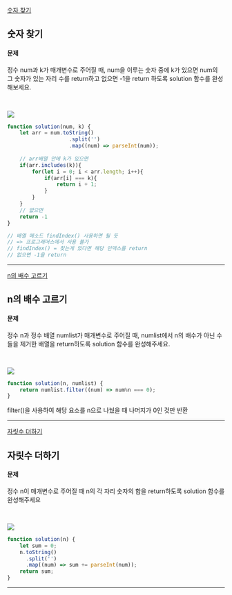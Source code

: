 [숫자 찾기](https://school.programmers.co.kr/learn/courses/30/lessons/120904)
## 숫자 찾기
#### 문제
정수 num과 k가 매개변수로 주어질 때, num을 이루는 숫자 중에 k가 있으면 num의 그 숫자가 있는 자리 수를 return하고 없으면 -1을 return 하도록 solution 함수를 완성해보세요.

<br/>

![](https://velog.velcdn.com/images/jkang4531/post/102dfc8a-6fea-46a3-9bda-db3bbc76a66b/image.png)

```javascript
function solution(num, k) {
    let arr = num.toString()
    				.split('')
    				.map((num) => parseInt(num));
    
  	// arr배열 안에 k가 있으면
    if(arr.includes(k)){
        for(let i = 0; i < arr.length; i++){
            if(arr[i] === k){
                return i + 1;
            }
        }
    }
  	// 없으면 
    return -1
}

// 배열 메소드 findIndex() 사용하면 될 듯 
// => 프로그래머스에서 사용 불가
// findIndex() = 찾는게 있다면 해당 인덱스를 return 
// 없으면 -1을 return
```
---
[n의 배수 고르기](https://school.programmers.co.kr/learn/courses/30/lessons/120905)
## n의 배수 고르기
#### 문제
정수 n과 정수 배열 numlist가 매개변수로 주어질 때, numlist에서 n의 배수가 아닌 수들을 제거한 배열을 return하도록 solution 함수를 완성해주세요.

<br/>

![](https://velog.velcdn.com/images/jkang4531/post/cdc99e47-885e-4211-bb99-70c515433840/image.png)

```javascript
function solution(n, numlist) {   
    return numlist.filter((num) => num%n === 0);
}
```
filter()을 사용하여 해당 요소를 n으로 나눴을 때 나머지가 0인 것만 반환

---
[자릿수 더하기](https://school.programmers.co.kr/learn/courses/30/lessons/120906)
## 자릿수 더하기
#### 문제
정수 n이 매개변수로 주어질 때 n의 각 자리 숫자의 합을 return하도록 solution 함수를 완성해주세요

<br/>

![](https://velog.velcdn.com/images/jkang4531/post/9824da8c-eb47-4249-a942-11a6afadd3bd/image.png)

```javascript
function solution(n) {
    let sum = 0;
    n.toString()
      .split('')
      .map((num) => sum += parseInt(num));
    return sum;
}
```
---
